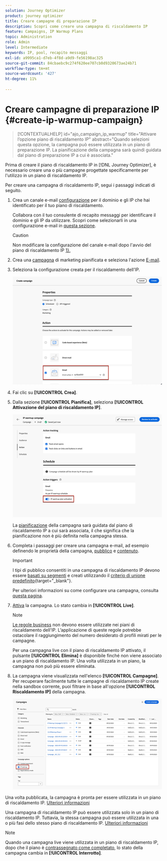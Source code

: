 ```yaml
---
solution: Journey Optimizer
product: journey optimizer
title: Creare campagne di preparazione IP
description: Scopri come creare una campagna di riscaldamento IP
feature: Campaigns, IP Warmup Plans
topic: Administration
role: Admin
level: Intermediate
keywords: IP, pool, recapito messaggi
exl-id: a9995ca1-d7eb-4f8d-a9d9-fe56198ac325
source-git-commit: 84cbaebc9c274f620ee707cb0d9320673ae24b71
workflow-type: tm+mt
source-wordcount: '427'
ht-degree: 11%

---
```


# Creare campagne di preparazione IP {#create-ip-warmup-campaign}

>[!CONTEXTUALHELP]
>id="ajo_campaign_ip_warmup"
>title="Attivare l’opzione piano di riscaldamento IP"
>abstract="Quando selezioni questa opzione, la campagna può essere utilizzata in un piano di preparazione IP. La pianificazione della campagna sarà quindi guidata dal piano di preparazione IP a cui è associata."

Prima di creare il piano di riscaldamento IP in [!DNL Journey Optimizer], è necessario creare una o più campagne progettate specificamente per l&#39;utilizzo in un piano di riscaldamento IP<!--through a dedicated option-->.

Per creare una campagna di riscaldamento IP, segui i passaggi indicati di seguito.

1. Crea un canale e-mail [configurazione](channel-surfaces.md) per il dominio e gli IP che hai identificato per il tuo piano di riscaldamento.

   Collabora con il tuo consulente di recapito messaggi per identificare il dominio e gli IP da utilizzare. Scopri come selezionarli in una configurazione e-mail in [questa sezione](../email/email-settings.md#subdomains-and-ip-pools).

   >[!CAUTION]
   >
   >Non modificare la configurazione del canale e-mail dopo l&#39;avvio del piano di riscaldamento IP [1}.](ip-warmup-execution.md)

1. Crea una [campagna](../campaigns/create-campaign.md) di marketing pianificata e seleziona l&#39;azione [E-mail](../email/create-email.md#create-email-journey-campaign).

   <!--Select the Marketing category. The IP warmup plan activation option is only available for  marketing-type campaigns.-->

1. Seleziona la configurazione creata per il riscaldamento dell’IP.

   ![](assets/ip-warmup-campaign-surface.png)

   <!--You must use the same configuration as the one that will be used for the asociated IP warmup plan. [Learn how to create an IP warmup plan](#create-ip-warmup-plan)-->

1. Fai clic su **[!UICONTROL Crea]**.

1. Dalla sezione **[!UICONTROL Pianifica]**, seleziona **[!UICONTROL Attivazione del piano di riscaldamento IP]**.

   ![](assets/ip-warmup-campaign-plan-activation.png)

   La [pianificazione](../campaigns/create-campaign.md#schedule) della campagna sarà guidata dal piano di riscaldamento IP a cui sarà associata, il che significa che la pianificazione non è più definita nella campagna stessa.

1. Completa i passaggi per creare una campagna e-mail, ad esempio definendo le proprietà della campagna, [pubblico](../audience/about-audiences.md)<!--best practices for IP warmup in terms of audience?--> e [contenuto](../email/get-started-email-design.md#key-steps).

   >[!IMPORTANT]
   >
   >I tipi di pubblico consentiti in una campagna di riscaldamento IP devono essere [basati su segmenti](../audience/creating-a-segment-definition.md) e creati utilizzando il [criterio di unione predefinito](https://experienceleague.adobe.com/en/docs/experience-platform/profile/merge-policies/overview#default-merge-policy){target="_blank"}.

   Per ulteriori informazioni su come configurare una campagna, consulta [questa pagina](../campaigns/get-started-with-campaigns.md).

1. [Attiva](../campaigns/review-activate-campaign.md) la campagna. Lo stato cambia in **[!UICONTROL Live]**.

   >[!NOTE]
   >
   >[Le regole business](rule-sets.md#apply-frequency-rule) non devono essere utilizzate nei piani di riscaldamento dell&#39;IP. L’applicazione di queste regole potrebbe ostacolare il raggiungimento del numero desiderato di profili mirati per le campagne.

   Per una campagna live con il piano di riscaldamento IP attivato, il pulsante **[!UICONTROL Elimina]** è disponibile finché non viene associato a un piano di riscaldamento IP. Una volta utilizzata in un piano, la campagna non può più essere eliminata.

1. La campagna viene visualizzata nell&#39;elenco **[!UICONTROL Campagne]**. Per recuperare facilmente tutte le campagne di riscaldamento IP create nella sandbox corrente, puoi filtrare in base all&#39;opzione **[!UICONTROL Riscaldamento IP]** della campagna.

   ![](assets/ip-warmup-campaign-filter.png)

Una volta pubblicata, la campagna è pronta per essere utilizzata in un piano di riscaldamento IP. [Ulteriori informazioni](ip-warmup-plan.md)

Una campagna di riscaldamento IP può essere utilizzata solo in un piano di riscaldamento IP. Tuttavia, la stessa campagna può essere utilizzata in una o più fasi dello stesso piano di riscaldamento IP. [Ulteriori informazioni](ip-warmup-plan.md#define-phases)

>[!NOTE]
>
>Quando una campagna live viene utilizzata in un piano di riscaldamento IP, dopo che il piano è [contrassegnato come completato](ip-warmup-execution.md#mark-as-completed), lo stato della campagna cambia in **[!UICONTROL Interrotto]**.

